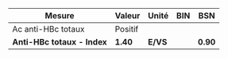 |           Mesure          | Valeur |  Unité |BIN|   BSN  |
|---------------------------|--------|--------|---|--------|
|     Ac anti-HBc totaux    | Positif|        |   |        |
|**Anti-HBc totaux - Index**|**1.40**|**E/VS**|   |**0.90**|